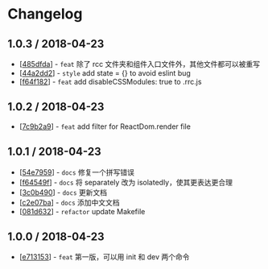 # Changelog 


## 1.0.3 / 2018-04-23 

  * [[485dfda](http://github.com/lewis617/render-react-components/commit/485dfda540d97c5475fb9ee5bf43e569b4016f26)] - `feat` 除了 rcc 文件夹和组件入口文件外，其他文件都可以被重写 
  * [[44a2dd2](http://github.com/lewis617/render-react-components/commit/44a2dd20a1fd9404753c2248f80fadfd54eb5329)] - `style` add state = {} to avoid eslint bug 
  * [[f64f182](http://github.com/lewis617/render-react-components/commit/f64f18276fcd8be0cb3d7f9b9224d15809edc207)] - `feat` add disableCSSModules: true to .rrc.js 

## 1.0.2 / 2018-04-23 

  * [[7c9b2a9](http://github.com/lewis617/render-react-components/commit/7c9b2a9df5c16540489538a6572573e9e85a0c00)] - `feat` add filter for ReactDom.render file 

## 1.0.1 / 2018-04-23 

  * [[54e7959](http://github.com/lewis617/render-react-components/commit/54e79593a4e79a9de3cfa83addf352cf5d9958bd)] - `docs` 修复一个拼写错误 
  * [[f64549f](http://github.com/lewis617/render-react-components/commit/f64549f28714fa712d06e2311769278f7e3378f2)] - `docs` 将 separately 改为 isolatedly，使其更表达更合理 
  * [[3c0b490](http://github.com/lewis617/render-react-components/commit/3c0b490f0c5979e7dd39d16ad2fa10a10b01dccd)] - `docs` 更新文档 
  * [[c2e07ba](http://github.com/lewis617/render-react-components/commit/c2e07bac3536416320a0b84afddddd766b161184)] - `docs` 添加中文文档 
  * [[081d632](http://github.com/lewis617/render-react-components/commit/081d6325a9c05bba0dba9caeeef1f9e6410e145c)] - `refactor` update Makefile 

## 1.0.0 / 2018-04-23 

  * [[e713153](http://github.com/lewis617/render-react-components/commit/e7131537ac3417a3348ee826caaa8d3d6771ae3a)] - `feat` 第一版，可以用 init 和 dev 两个命令 
